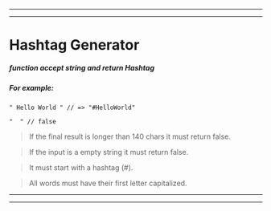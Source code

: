 ________________________________________________________
________________________________________________________
# Hashtag Generator

##### function accept string and return Hashtag
##### For example:

```
" Hello World " // => "#HelloWorld"

"  " // false
```

> If the final result is longer than 140 chars it must return false.

> If the input is a empty string it must return false.

> It must start with a hashtag (#).

> All words must have their first letter capitalized.
________________________________________________________
________________________________________________________